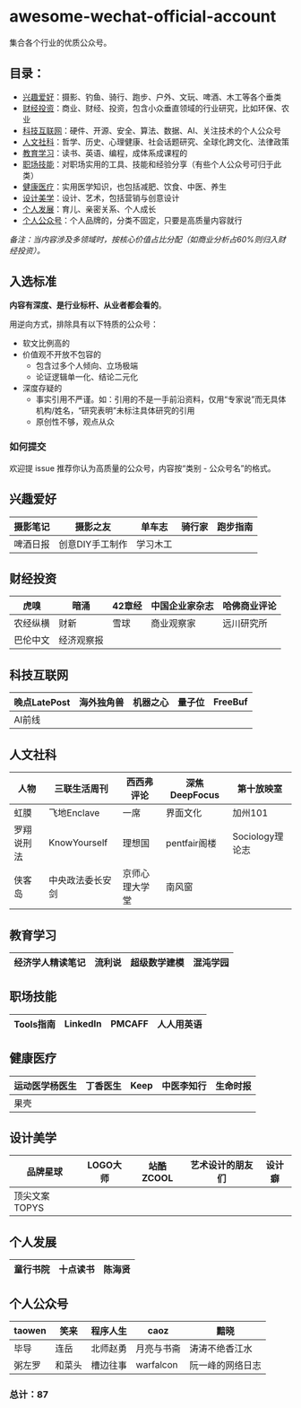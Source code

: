 # awesome-wechat-official-account

集合各个行业的优质公众号。

## 目录：

- [兴趣爱好](#兴趣爱好)：摄影、钓鱼、骑行、跑步、户外、文玩、啤酒、木工等各个垂类
- [财经投资](#财经投资)：商业、财经、投资，包含小众垂直领域的行业研究，比如环保、农业
- [科技互联网](#科技互联网)：硬件、开源、安全、算法、数据、AI、关注技术的个人公众号
- [人文社科](#人文社科)：哲学、历史、心理健康、社会话题研究、全球化跨文化、法律政策
- [教育学习](#教育学习)：读书、英语、编程，成体系成课程的
- [职场技能](#职场技能)：对职场实用的工具、技能和经验分享（有些个人公众号可归于此类）
- [健康医疗](#健康医疗)：实用医学知识，也包括减肥、饮食、中医、养生
- [设计美学](#设计美学)：设计、艺术，包括营销与创意设计
- [个人发展](#个人发展)：育儿、亲密关系、个人成长
- [个人公众号](#个人公众号)：个人品牌的，分类不固定，只要是高质量内容就行

_备注：当内容涉及多领域时，按核心价值占比分配（如商业分析占60%则归入财经投资）。_

## 入选标准

**内容有深度、是行业标杆、从业者都会看的**。

用逆向方式，排除具有以下特质的公众号：

- 软文比例高的
- 价值观不开放不包容的
    - 包含过多个人倾向、立场极端
    - 论证逻辑单一化、结论二元化
- 深度存疑的
    - 事实引用不严谨。如：引用的不是一手前沿资料，仅用“专家说”而无具体机构/姓名，“研究表明”未标注具体研究的引用
    - 原创性不够，观点从众

### 如何提交
欢迎提 issue 推荐你认为高质量的公众号，内容按“类别 - 公众号名”的格式。

## 兴趣爱好

| 摄影笔记 | 摄影之友 | 单车志 | 骑行家 | 跑步指南 |
|-------|-----|---------|-------|-------|
| 啤酒日报 | 创意DIY手工制作 | 学习木工 |

## 财经投资

| 虎嗅 | 暗涌 | 42章经 | 中国企业家杂志 | 哈佛商业评论
|-------|-----|---------|-------|-------|
| 农经纵横 | 财新 | 雪球 | 商业观察家 | 远川研究所
| 巴伦中文 | 经济观察报 |


## 科技互联网

| 晚点LatePost | 海外独角兽 | 机器之心 | 量子位 | FreeBuf |
|-------|-------|---------|---------|---------|
| AI前线 | 


## 人文社科

| 人物 | 三联生活周刊 | 西西弗评论 | 深焦DeepFocus | 第十放映室 |
|------|--------------|------------|--------------|--------------|
| 虹膜 | 飞地Enclave | 一席 | 界面文化 | 加州101 |
| 罗翔说刑法 | KnowYourself | 理想国 | pentfair阁楼 | Sociology理论志 
| 侠客岛 | 中央政法委长安剑 | 京师心理大学堂 | 南风窗

## 教育学习

| 经济学人精读笔记 | 流利说 | 超级数学建模 | 混沌学园
|-------|-----|------|------|

## 职场技能

| Tools指南 | LinkedIn | PMCAFF | 人人用英语
|-------|-----|-------|-------|

## 健康医疗

| 运动医学杨医生 | 丁香医生 | Keep | 中医李知行 | 生命时报
|-------|-----|---------|---------|---------|
| 果壳

## 设计美学

| 品牌星球 | LOGO大师 | 站酷ZCOOL | 艺术设计的朋友们 | 设计癖
|-------|-------|-------|-------|-------|
| 顶尖文案TOPYS |  

## 个人发展

| 童行书院 | 十点读书 | 陈海贤
|-----|-----|-----|


## 个人公众号

| taowen | 笑来 | 程序人生 | caoz |  黯晓
|------|------|------|------|------|
| 毕导 | 连岳 | 北师赵勇 | 月亮与书斋 | 涛涛不绝香江水
| 粥左罗 | 和菜头 | 槽边往事 | warfalcon | 阮一峰的网络日志

### 总计：87